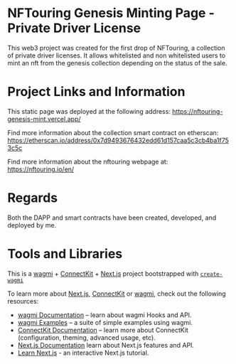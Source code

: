 # NFTouring Genesis Minting Page - Private Driver License

This web3 project was created for the first drop of NFTouring, a collection of private driver licenses. It allows whitelisted and non whitelisted users to mint an nft from the genesis collection depending on the status of the sale.

# Project Links and Information

This static page was deployed at the following address: https://nftouring-genesis-mint.vercel.app/

Find more information about the collection smart contract on etherscan: https://etherscan.io/address/0x7d9493676432edd61d157caa5c3cb4ba1f753c5c 

Find more information about the nftouring webpage at: https://nftouring.io/en/

# Regards

Both the DAPP and smart contracts have been created, developed, and deployed by me.

# Tools and Libraries

This is a [wagmi](https://wagmi.sh) + [ConnectKit](https://docs.family.co/connectkit) + [Next.js](https://nextjs.org) project bootstrapped with [`create-wagmi`](https://github.com/wagmi-dev/wagmi/tree/main/packages/create-wagmi)

To learn more about [Next.js](https://nextjs.org), [ConnectKit](https://docs.family.co/connectkit) or [wagmi](https://wagmi.sh), check out the following resources:

- [wagmi Documentation](https://wagmi.sh) – learn about wagmi Hooks and API.
- [wagmi Examples](https://wagmi.sh/examples/connect-wallet) – a suite of simple examples using wagmi.
- [ConnectKit Documentation](https://docs.family.co/connectkit) – learn more about ConnectKit (configuration, theming, advanced usage, etc).
- [Next.js Documentation](https://nextjs.org/docs) learn about Next.js features and API.
- [Learn Next.js](https://nextjs.org/learn) - an interactive Next.js tutorial.
